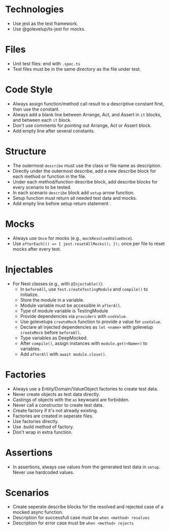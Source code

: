 # Technologies

- Use jest as the test framework.
- Use @golevelup/ts-jest for mocks.

# Files

- Unit test files: end with `.spec.ts`
- Test files must be in the same directory as the file under test.

# Code Style

- Always assign function/method call result to a descriptive constant first, then use the constant.
- Always add a blank line between Arrange, Act, and Assert in `it` blocks, and between each `it` block.
- Don't use comments for pointing out Arrange, Act or Assert block.
- Add empty line after several constants.

# Structure

- The outermost `describe` must use the class or file name as description.
- Directly under the outermost describe, add a new describe block for each method or function in the file.
- Under each method/function describe block, add describe blocks for every scenario to be tested.
- In each scenario `describe` block add `setup` arrow function.
- Setup function must return all needed test data and mocks.
- Add empty line before setup return statement .

# Mocks

- Always use `Once` for mocks (e.g., `mockResolvedValueOnce`).
- Use `afterEach(() => { jest.resetAllMocks(); });` once per file to reset mocks after every test.

# Injectables

- For Nest classes (e.g., with `@Injectable()`):
  - In `beforeAll`, use `Test.createTestingModule` and `compile()` to initialize.
  - Store the module in a variable.
  - Module variable must be accessible in `afterAll`.
  - Type of module variable is TestingModule
  - Provide dependencies via `providers` with `useValue`.
  - Use golevelups `createMock` function to provide a value for `useValue`.
  - Declare all injected dependencies as `let <name>` with golevelup `createMock` before `beforeAll`.
  - Type variables as DeepMocked.
  - After `compile()`, assign instances with `module.get(<Name>)` to variables.
  - Add `afterAll` with `await module.close()`.

# Factories

- Always use a Entity/Domain/ValueObject factories to create test data.
- Never create objects as test data directly.
- Castings of objects with the `as` keywoard are forbidden.
- Never call a constructor to create test data.
- Create factory if it's not already existing.
- Factories are created in seperate files.
- Use factories directly.
- Use .build method of factory.
- Don't wrap in extra function.

# Assertions

- In assertions, always use values from the generated test data in `setup`. Never use hardcoded values.

# Scenarios

- Create seperate describe blocks for the resolved and rejected case of a mocked async function.
- Description for successfull case must be `when <method> resolves`
- Description for error case must be `when <method> rejects`
